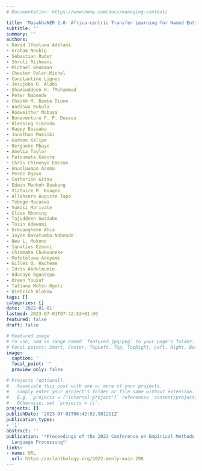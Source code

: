 ```yaml
---
# Documentation: https://wowchemy.com/docs/managing-content/

title: 'MasakhaNER 2.0: Africa-centric Transfer Learning for Named Entity Recognition'
subtitle: ''
summary: ''
authors:
- David Ifeoluwa Adelani
- Graham Neubig
- Sebastian Ruder
- Shruti Rijhwani
- Michael Beukman
- Chester Palen-Michel
- Constantine Lignos
- Jesujoba O. Alabi
- Shamsuddeen H. fMuhammad
- Peter Nabende
- Cheikh M. Bamba Dione
- Andiswa Bukula
- Rooweither Mabuya
- Bonaventure F. P. Dossou
- Blessing Sibanda
- Happy Buzaaba
- Jonathan Mukiibi
- Godson Kalipe
- Derguene Mbaye
- Amelia Taylor
- Fatoumata Kabore
- Chris Chinenye Emezue
- Anuoluwapo Aremu
- Perez Ogayo
- Catherine Gitau
- Edwin Munkoh-Buabeng
- Victoire M. Koagne
- Allahsera Auguste Tapo
- Tebogo Macucwa
- Vukosi Marivate
- Elvis Mboning
- Tajuddeen Gwadabe
- Tosin Adewumi
- Orevaoghene Ahia
- Joyce Nakatumba-Nabende
- Neo L. Mokono
- Ignatius Ezeani
- Chiamaka Chukwuneke
- Mofetoluwa Adeyemi
- Gilles Q. Hacheme
- Idris Abdulmumin
- Odunayo Ogundepo
- Oreen Yousuf
- Tatiana Moteu Ngoli
- Dietrich Klakow
tags: []
categories: []
date: '2022-01-01'
lastmod: 2023-07-01T07:42:53+01:00
featured: false
draft: false

# Featured image
# To use, add an image named `featured.jpg/png` to your page's folder.
# Focal points: Smart, Center, TopLeft, Top, TopRight, Left, Right, BottomLeft, Bottom, BottomRight.
image:
  caption: ''
  focal_point: ''
  preview_only: false

# Projects (optional).
#   Associate this post with one or more of your projects.
#   Simply enter your project's folder or file name without extension.
#   E.g. `projects = ["internal-project"]` references `content/project/deep-learning/index.md`.
#   Otherwise, set `projects = []`.
projects: []
publishDate: '2023-07-01T06:42:52.981211Z'
publication_types:
- '1'
abstract: ''
publication: '*Proceedings of the 2022 Conference on Empirical Methods in Natural
  Language Processing*'
links:
- name: URL
  url: https://aclanthology.org/2022.emnlp-main.298
---
```

